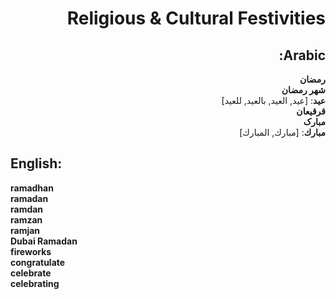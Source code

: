 <div dir="rtl">

# **Religious & Cultural Festivities**

## **Arabic**:

**رمضان**  
**شهر رمضان**  
**عيد**: [عيد, العيد, بالعيد, للعيد]  
**قرقيعان**  
**مبارک**  
**مبارك**: [مبارك, المبارك]

</div>

## **English**:

**ramadhan**  
**ramadan**  
**ramdan**  
**ramzan**  
**ramjan**  
**Dubai Ramadan**  
**fireworks**  
**congratulate**  
**celebrate**  
**celebrating**